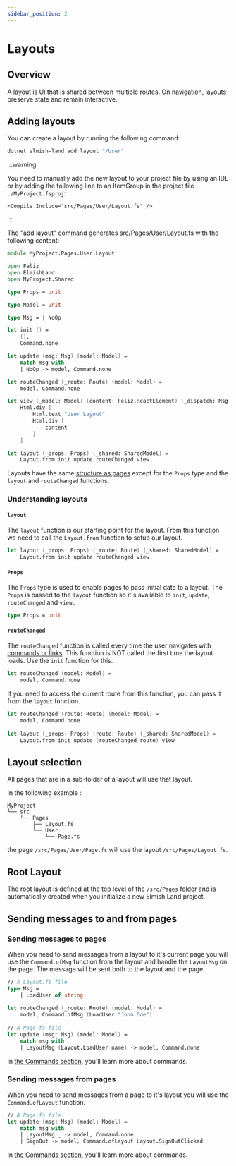 ```yaml
---
sidebar_position: 2
---
```


# Layouts

## Overview

A layout is UI that is shared between multiple routes. On navigation, layouts preserve state and remain interactive.

## Adding layouts

You can create a layout by running the following command:
```bash
dotnet elmish-land add layout "/User"
```

:::warning

You need to manually add the new layout to your project file by using an IDE or by adding the following line to an ItemGroup in the project file `./MyProject.fsproj`:

`<Compile Include="src/Pages/User/Layout.fs" />`

:::

The "add layout" command generates src/Pages/User/Layout.fs with the following content:

```fsharp
module MyProject.Pages.User.Layout

open Feliz
open ElmishLand
open MyProject.Shared

type Props = unit

type Model = unit

type Msg = | NoOp

let init () =
    (),
    Command.none

let update (msg: Msg) (model: Model) =
    match msg with
    | NoOp -> model, Command.none

let routeChanged (_route: Route) (model: Model) =
    model, Command.none

let view (_model: Model) (content: Feliz.ReactElement) (_dispatch: Msg -> unit) =
    Html.div [
        Html.text "User Layout"
        Html.div [
            content
        ]
    ]

let layout (_props: Props) (_shared: SharedModel) =
    Layout.from init update routeChanged view
```

Layouts have the same [structure as pages](/docs/core-concepts/pages#understanding-pages) except for the `Props` type and the `layout` and `routeChanged` functions.

### Understanding layouts

#### `layout`
The `layout` function is our starting point for the layout. From this function we need to call the `Layout.from` function to setup our layout.
```fsharp
let layout (_props: Props) (_route: Route) (_shared: SharedModel) =
    Layout.from init update routeChanged view
```

#### `Props`
The `Props` type is used to enable pages to pass initial data to a layout.
The `Props` is passed to the `layout` function so it's available to `init`, `update`, `routeChanged` and `view.`

```fsharp
type Props = unit
```

#### `routeChanged`
The `routeChanged` function is called every time the user navigates with [commands or links](/docs/core-concepts/linking-and-navigating).
This function is NOT called the first time the layout loads. Use the `init` function for this.

```fsharp
let routeChanged (model: Model) =
    model, Command.none
```

If you need to access the current route from this function, you can pass it from the `layout` function.

```fsharp
let routeChanged (route: Route) (model: Model) =
    model, Command.none
    
let layout (_props: Props) (route: Route) (_shared: SharedModel) =
    Layout.from init update (routeChanged route) view
```

## Layout selection

All pages that are in a sub-folder of a layout will use that layout.

In the following example : 
```
MyProject
└── src
    └── Pages
        ├── Layout.fs
        └── User
            └── Page.fs
```
the page `/src/Pages/User/Page.fs` will use the layout `/src/Pages/Layout.fs`.


## Root Layout

The root layout is defined at the top level of the `/src/Pages` folder and is automatically 
created when you initialize a new Elmish Land project.

## Sending messages to and from pages

### Sending messages to pages
When you need to send messages from a layout to it's current page you will use the `Command.ofMsg` function from the layout
and handle the `LayoutMsg` on the page. The message will be sent both to the layout and the page.

```fsharp
// A Layout.fs file
type Msg =
    | LoadUser of string
    
let routeChanged (_route: Route) (model: Model) =
    model, Command.ofMsg (LoadUser "John Doe")
    
// A Page.fs file
let update (msg: Msg) (model: Model) =
    match msg with
    | LayoutMsg (Layout.LoadUser name) -> model, Command.none    
```

In [the Commands section](/docs/core-concepts/commands), you'll learn more about commands.

### Sending messages from pages
When you need to send messages from a page to it's layout you will use the `Command.ofLayout` function.

```fsharp
// A Page.fs file
let update (msg: Msg) (model: Model) =
    match msg with
    | LayoutMsg _ -> model, Command.none
    | SignOut -> model, Command.ofLayout Layout.SignOutClicked    
```

In [the Commands section](/docs/core-concepts/commands), you'll learn more about commands.
